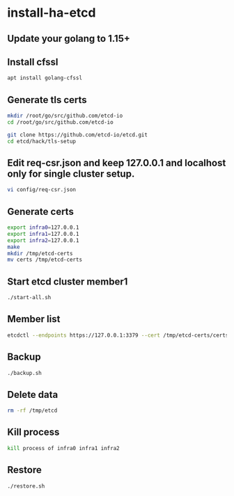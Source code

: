 # install-ha-etcd
## Update your golang to 1.15+

## Install cfssl

```sh
apt install golang-cfssl
```

## Generate tls certs

```sh
mkdir /root/go/src/github.com/etcd-io
cd /root/go/src/github.com/etcd-io
```

```sh
git clone https://github.com/etcd-io/etcd.git
cd etcd/hack/tls-setup
```

## Edit req-csr.json and keep 127.0.0.1 and localhost only for single cluster setup.

```sh
vi config/req-csr.json
```

## Generate certs

```sh
export infra0=127.0.0.1
export infra1=127.0.0.1
export infra2=127.0.0.1
make
mkdir /tmp/etcd-certs
mv certs /tmp/etcd-certs
```

## Start etcd cluster member1

```sh
./start-all.sh
```

## Member list

```sh
etcdctl --endpoints https://127.0.0.1:3379 --cert /tmp/etcd-certs/certs/127.0.0.1.pem --key /tmp/etcd-certs/certs/127.0.0.1-key.pem --cacert /tmp/etcd-certs/certs/ca.pem member list
```

## Backup

```sh
./backup.sh
```

## Delete data

```sh
rm -rf /tmp/etcd
```

## Kill process

```sh
kill process of infra0 infra1 infra2
```

## Restore

```sh
./restore.sh
```

